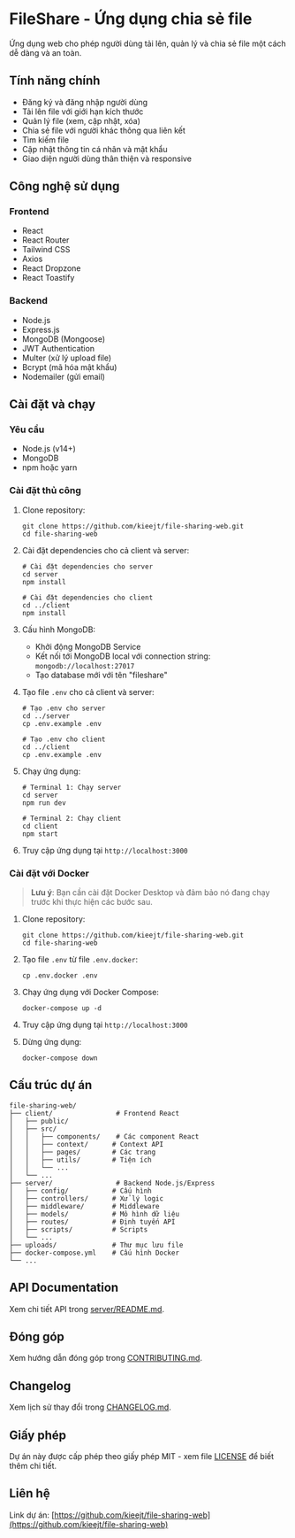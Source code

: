 # FileShare - Ứng dụng chia sẻ file

Ứng dụng web cho phép người dùng tải lên, quản lý và chia sẻ file một cách dễ dàng và an toàn.

## Tính năng chính

- Đăng ký và đăng nhập người dùng
- Tải lên file với giới hạn kích thước
- Quản lý file (xem, cập nhật, xóa)
- Chia sẻ file với người khác thông qua liên kết
- Tìm kiếm file
- Cập nhật thông tin cá nhân và mật khẩu
- Giao diện người dùng thân thiện và responsive

## Công nghệ sử dụng

### Frontend
- React
- React Router
- Tailwind CSS
- Axios
- React Dropzone
- React Toastify

### Backend
- Node.js
- Express.js
- MongoDB (Mongoose)
- JWT Authentication
- Multer (xử lý upload file)
- Bcrypt (mã hóa mật khẩu)
- Nodemailer (gửi email)

## Cài đặt và chạy

### Yêu cầu
- Node.js (v14+)
- MongoDB
- npm hoặc yarn

### Cài đặt thủ công

1. Clone repository:
   ```
   git clone https://github.com/kieejt/file-sharing-web.git
   cd file-sharing-web
   ```

2. Cài đặt dependencies cho cả client và server:
   ```
   # Cài đặt dependencies cho server
   cd server
   npm install

   # Cài đặt dependencies cho client
   cd ../client
   npm install
   ```
3. Cấu hình MongoDB:
   - Khởi động MongoDB Service
   - Kết nối tới MongoDB local với connection string: `mongodb://localhost:27017`
   - Tạo database mới với tên "fileshare"

4. Tạo file `.env` cho cả client và server:
   ```
   # Tạo .env cho server
   cd ../server
   cp .env.example .env

   # Tạo .env cho client
   cd ../client
   cp .env.example .env
   ```

5. Chạy ứng dụng:
   ```
   # Terminal 1: Chạy server
   cd server
   npm run dev

   # Terminal 2: Chạy client
   cd client
   npm start
   ```

6. Truy cập ứng dụng tại `http://localhost:3000`

### Cài đặt với Docker

> **Lưu ý**: Bạn cần cài đặt Docker Desktop và đảm bảo nó đang chạy trước khi thực hiện các bước sau.

1. Clone repository:
   ```
   git clone https://github.com/kieejt/file-sharing-web.git
   cd file-sharing-web
   ```

2. Tạo file `.env` từ file `.env.docker`:
   ```
   cp .env.docker .env
   ```

3. Chạy ứng dụng với Docker Compose:
   ```
   docker-compose up -d
   ```

4. Truy cập ứng dụng tại `http://localhost:3000`

5. Dừng ứng dụng:
   ```
   docker-compose down
   ```

## Cấu trúc dự án

```
file-sharing-web/
├── client/                # Frontend React
│   ├── public/
│   ├── src/
│   │   ├── components/    # Các component React
│   │   ├── context/      # Context API
│   │   ├── pages/        # Các trang
│   │   ├── utils/        # Tiện ích
│   │   └── ...
│   └── ...
├── server/                # Backend Node.js/Express
│   ├── config/           # Cấu hình
│   ├── controllers/      # Xử lý logic
│   ├── middleware/       # Middleware
│   ├── models/           # Mô hình dữ liệu
│   ├── routes/           # Định tuyến API
│   ├── scripts/          # Scripts
│   └── ...
├── uploads/              # Thư mục lưu file
├── docker-compose.yml    # Cấu hình Docker
└── ...
```

## API Documentation

Xem chi tiết API trong [server/README.md](server/README.md).

## Đóng góp

Xem hướng dẫn đóng góp trong [CONTRIBUTING.md](CONTRIBUTING.md).

## Changelog

Xem lịch sử thay đổi trong [CHANGELOG.md](CHANGELOG.md).

## Giấy phép

Dự án này được cấp phép theo giấy phép MIT - xem file [LICENSE](LICENSE) để biết thêm chi tiết.

## Liên hệ

Link dự án: [https://github.com/kieejt/file-sharing-web](https://github.com/kieejt/file-sharing-web) 
